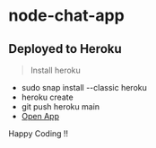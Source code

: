 # node-chat-app
## Deployed to Heroku
> Install heroku
- sudo snap install --classic heroku
- heroku create
- git push heroku main
- [Open App](https://quiet-coast-00336.herokuapp.com/)

Happy Coding !!